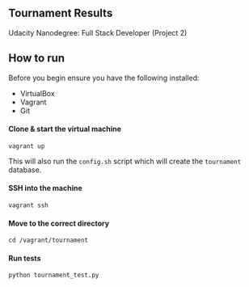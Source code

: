 ## Tournament Results

Udacity Nanodegree: Full Stack Developer (Project 2)


## How to run

Before you begin ensure you have the following installed:

* VirtualBox
* Vagrant
* Git

#### Clone & start the virtual machine

    vagrant up

This will also run the `config.sh` script which will create the `tournament` database.


#### SSH into the machine

    vagrant ssh


#### Move to the correct directory

    cd /vagrant/tournament


#### Run tests

    python tournament_test.py
